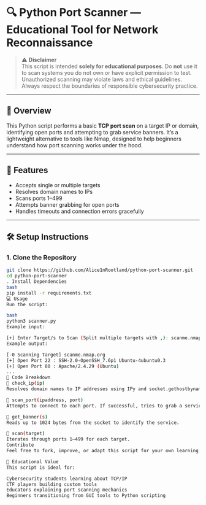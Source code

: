 # 🔍 Python Port Scanner — Educational Tool for Network Reconnaissance

> ⚠️ **Disclaimer**  
This script is intended **solely for educational purposes**. Do **not** use it to scan systems you do not own or have explicit permission to test. Unauthorized scanning may violate laws and ethical guidelines. Always respect the boundaries of responsible cybersecurity practice.

---

## 📌 Overview

This Python script performs a basic **TCP port scan** on a target IP or domain, identifying open ports and attempting to grab service banners. It’s a lightweight alternative to tools like Nmap, designed to help beginners understand how port scanning works under the hood.

---

## 🧠 Features

- Accepts single or multiple targets
- Resolves domain names to IPs
- Scans ports 1–499
- Attempts banner grabbing for open ports
- Handles timeouts and connection errors gracefully

---

## 🛠️ Setup Instructions

### 1. Clone the Repository
```bash
git clone https://github.com/Alice1nRootland/python-port-scanner.git
cd python-port-scanner
. Install Dependencies
bash
pip install -r requirements.txt
💻 Usage
Run the script:

bash
python3 scanner.py
Example input:

[+] Enter Target/s to Scan (Split multiple targets with ,): scanme.nmap.org,example.com
Example output:

[-0 Scanning Target] scanme.nmap.org
[+] Open Port 22 : SSH-2.0-OpenSSH_7.6p1 Ubuntu-4ubuntu0.3
[+] Open Port 80 : Apache/2.4.29 (Ubuntu)
...
📖 Code Breakdown
🔹 check_ip(ip)
Resolves domain names to IP addresses using IPy and socket.gethostbyname.

🔹 scan_port(ipaddress, port)
Attempts to connect to each port. If successful, tries to grab a service banner.

🔹 get_banner(s)
Reads up to 1024 bytes from the socket to identify the service.

🔹 scan(target)
Iterates through ports 1–499 for each target.
Contribute
Feel free to fork, improve, or adapt this script for your own learning. Pull requests are welcome!

🧠 Educational Value
This script is ideal for:

Cybersecurity students learning about TCP/IP
CTF players building custom tools
Educators explaining port scanning mechanics
Beginners transitioning from GUI tools to Python scripting

